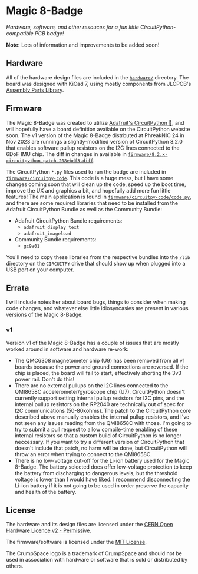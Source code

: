 # Magic 8-Badge

_Hardware, software, and other resouces for a fun little CircuitPython-compatible PCB badge!_

**Note:** Lots of information and improvements to be added soon!

## Hardware

All of the hardware design files are included in the [`hardware/`](./hardware) directory. The board was designed with KiCad 7, using mostly components from JLCPCB's [Assembly Parts Library](https://jlcpcb.com/parts).

## Firmware

The Magic 8-Badge was created to utilize [Adafruit's CircuitPython 🐍](https://circuitpython.org), and will hopefully have a board definition available on the CircuitPython website soon. The v1 version of the Magic 8-Badge distrbuted at PhreakNIC 24 in Nov 2023 are runnings a slightly-modified version of CircuitPython 8.2.0 that enables software pullup resistors on the I2C lines connected to the 6DoF IMU chip. The diff in changes in available in [`firmware/8.2.x-circuitpython-patch-208ebdf3.diff`](./firmware/8.2.x-circuitpython-patch-208ebdf3.diff).

The CircuitPython `*.py` files used to run the badge are included in [`firmware/circuitpy-code`](./firmware/circuitpy-code). This code is a huge mess, but I have some changes coming soon that will clean up the code, speed up the boot time, improve the UX and graphics a bit, and hopefully add more fun little features! The main application is found in [`firmware/circuitpy-code/code.py`](./firmware/circuitpy-code/code.py), and there are some required libraries that need to be installed from the Adafruit CircuitPython Bundle as well as the Community Bundle:

- Adafruit CircuitPython Bundle requirements:
  - `adafruit_display_text`
  - `adafruit_imageload`
- Community Bundle requirements:
  - `gc9a01`

You'll need to copy these libraries from the respective bundles into the `/lib` directory on the `CIRCUITPY` drive that should show up when plugged into a USB port on your computer.

## Errata

I will include notes her about board bugs, things to consider when making code changes, and whatever else little idiosyncasies are present in various versions of the Magic 8-Badge.

### v1

Version v1 of the Magic 8-Badge has a couple of issues that are mostly worked around in software and hardware re-work:

- The QMC6308 magnetometer chip (U9) has been removed from all v1 boards because the power and ground connections are reversed. If the chip is placed, the board will fail to start, effectively shorting the 3v3 power rail. Don't do this!
- There are no external pullups on the I2C lines connected to the QMI8658C accelerometer/gyroscope chip (U7). CircuitPython doesn't currently support setting internal pullup resistors for I2C pins, and the internal pullup resistors on the RP2040 are technically out of spec for I2C communications (50-80kohms). The patch to the CircuitPython core described above manually enables the internal pullup resistors, and I've not seen any issues reading from the QMI8658C with those. I'm going to try to submit a pull request to allow compile-time enabling of these internal resistors so that a custom build of CircuitPython is no longer neccessary. If you want to try a different version of CircuitPython that doesn't include that patch, no harm will be done, but CircuitPython will throw an error when trying to connect to the QMI8658C.
- There is no low-voltage cut-off for the Li-ion battery used for the Magic 8-Badge. The battery selected does offer low-voltage protection to keep the battery from discharging to dangerous levels, but the threshold voltage is lower than I would have liked. I recommend disconnecting the Li-ion battery if it is not going to be used in order preserve the capacity and health of the battery.

## License

The hardware and its design files are licensed under the [CERN Open Hardware Licence v2 - Permissive](./hardware/LICENSE.TXT).

The firmware/software is licensed under the [MIT License](./firmware/LICENSE.TXT).

The CrumpSpace logo is a trademark of CrumpSpace and should not be used in association with hardware or software that is sold or distributed by others.

